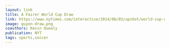 ```yaml
---
layout: link
title: A Fairer World Cup Draw
link: https://www.nytimes.com/interactive/2014/06/03/upshot/world-cup-draw-simulation.html
image: guyon-draw.png
coauthors: Kevin Quealy
publication: NYT
tags: sports,soccer
---
```

